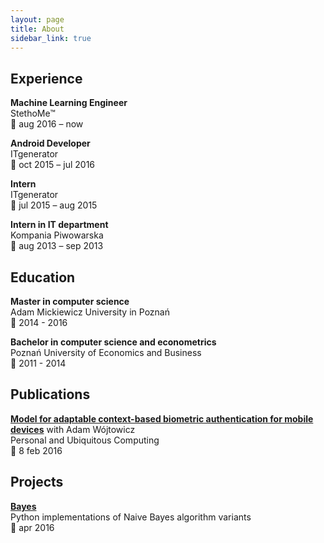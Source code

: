 ```yaml
---
layout: page
title: About
sidebar_link: true
---
```


## Experience
**Machine Learning Engineer**
<br>StethoMe™
<br>📅 aug 2016 – now

**Android Developer**
<br>ITgenerator
<br> 📅 oct 2015 – jul 2016

**Intern**
<br>ITgenerator
<br>📅 jul 2015 – aug 2015

**Intern in IT department**
<br>Kompania Piwowarska
<br>📅 aug 2013 – sep 2013

## Education
**Master in computer science**
<br>Adam Mickiewicz University in Poznań
<br>📅 2014 - 2016

**Bachelor in computer science and econometrics**
<br>Poznań University of Economics and Business
<br>📅 2011 - 2014

## Publications
[**Model for adaptable context-based biometric authentication for mobile devices**](https://link.springer.com/article/10.1007/s00779-016-0905-0) with Adam Wójtowicz
<br>Personal and Ubiquitous Computing
<br>📅 8 feb 2016

## Projects
[**Bayes**](https://github.com/krzjoa/Bayes)
<br>Python implementations of Naive Bayes algorithm variants
<br>📅 apr 2016
